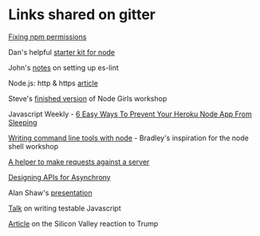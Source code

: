 # Links shared on gitter

[Fixing npm permissions](https://docs.npmjs.com/getting-started/fixing-npm-permissions)

Dan's helpful [starter kit for node](https://github.com/sofer/sssk)

John's [notes](https://www.evernote.com/shard/s276/sh/df465b76-f8ff-4824-8d33-4c319505ce29/fc9b7fd1b46dace80798a7789c463aaf) on setting up es-lint

Node.js: http & https [article](http://book.mixu.net/node/ch10.html)

Steve's [finished version](https://github.com/stevehopkinson/workshop-cms) of Node Girls workshop

Javascript Weekly - [6 Easy Ways To Prevent Your Heroku Node App From Sleeping](https://quickleft.com/blog/6-easy-ways-to-prevent-your-heroku-node-app-from-sleeping/)

[Writing command line tools with node](http://javascriptplayground.com/blog/2015/03/node-command-line-tool/) - Bradley's inspiration for the node shell workshop

[A helper to make requests against a server](https://github.com/Raynos/test-server-request)

[Designing APIs for Asynchrony](http://blog.izs.me/post/59142742143/designing-apis-for-asynchrony)

Alan Shaw's [presentation](http://slides.com/alanshaw/node-idea#/)

[Talk](https://www.youtube.com/watch?v=OzjogCFO4Zo) on writing testable Javascript

[Article](http://mobile.nytimes.com/2016/11/10/technology/trump-election-silicon-valley-reels.html?_r=0&referer=http://l.facebook.com/?u=http%3A%2F%2Fwww.nytimes.com%2F2016%2F11%2F10%2Ftechnology%2Ftrump-election-silicon-valley-reels.html&e=ATN6srZltCoC4PAVKvemLqETWWS1Xvhc7J4cxu8XCXKhpOfrmLHfoWzBNNyztVkwd2h-lYgOiAh0op2Sh0c-) on the Silicon Valley reaction to Trump
